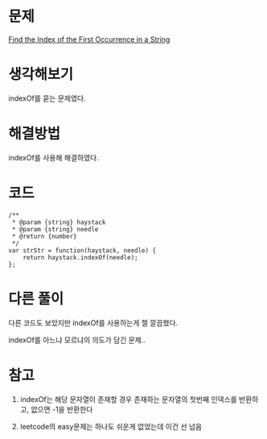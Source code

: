 # 문제
[Find the Index of the First Occurrence in a String](https://leetcode.com/problems/find-the-index-of-the-first-occurrence-in-a-string/)

# 생각해보기

indexOf를 묻는 문제였다.

# 해결방법

indexOf를 사용해 해결하였다.

# 코드
```
/**
 * @param {string} haystack
 * @param {string} needle
 * @return {number}
 */
var strStr = function(haystack, needle) {
    return haystack.indexOf(needle);
};
```

# 다른 풀이

다른 코드도 보았지만 indexOf를 사용하는게 젤 깔끔했다.

indexOf를 아느냐 모르냐의 의도가 담긴 문제..

# 참고
1. indexOf는 해당 문자열이 존재할 경우 존재하는 문자열의 첫번째 인덱스를 반환하고, 없으면 -1을 반환한다

2. leetcode의 easy문제는 하나도 쉬운게 없었는데 이건 선 넘음